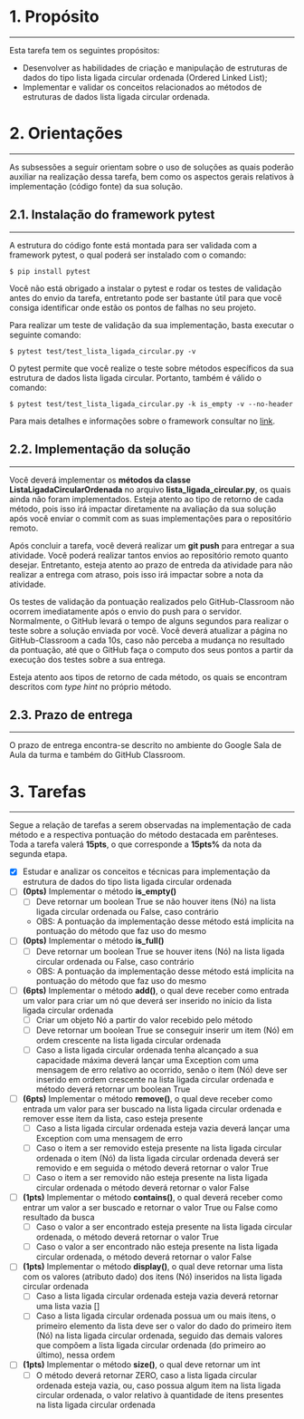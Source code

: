 # 1. Propósito
---
Esta tarefa tem os seguintes propósitos:
- Desenvolver as habilidades de criação e manipulação de estruturas de dados do tipo lista ligada circular ordenada (Ordered Linked List);
- Implementar e validar os conceitos relacionados ao métodos de estruturas de dados lista ligada circular ordenada.

# 2. Orientações
---

As subsessões a seguir orientam sobre o uso de soluções as quais poderão auxiliar na realização dessa tarefa, bem como os aspectos gerais relativos à implementação (código fonte) da sua solução.

## 2.1. Instalação do framework pytest
---
A estrutura do código fonte está montada para ser validada com a framework pytest, o qual poderá ser instalado com o comando:

```console
$ pip install pytest
```

Você não está obrigado a instalar o pytest e rodar os testes de validação antes do envio da tarefa, entretanto pode ser bastante útil para que você consiga identificar onde estão os pontos de falhas no seu projeto.

Para realizar um teste de validação da sua implementação, basta executar o seguinte comando:

```console
$ pytest test/test_lista_ligada_circular.py -v
```

O pytest permite que você realize o teste sobre métodos específicos da sua estrutura de dados lista ligada circular. Portanto, também é válido o comando:

```console
$ pytest test/test_lista_ligada_circular.py -k is_empty -v --no-header
```

Para mais detalhes e informações sobre o framework consultar no [link](https://docs.pytest.org/en/7.3.x/contents.html).

## 2.2. Implementação da solução
---

Você deverá implementar os **métodos da classe ListaLigadaCircularOrdenada** no arquivo **lista_ligada_circular.py**, os quais ainda não foram implementados. Esteja atento ao tipo de retorno de cada método, pois isso irá impactar diretamente na avaliação da sua solução após você enviar o commit com as suas implementações para o repositório remoto.

Após concluir a tarefa, você deverá realizar um **git push** para entregar a sua atividade. Você poderá realizar tantos envios ao repositório remoto quanto desejar. Entretanto, esteja atento ao prazo de entreda da atividade para não realizar a entrega com atraso, pois isso irá impactar sobre a nota da atividade. 

Os testes de validação da pontuação realizados pelo GitHub-Classroom não ocorrem imediatamente após o envio do push para o servidor. Normalmente, o GitHub levará o tempo de alguns segundos para realizar o teste sobre a solução enviada por você. Você deverá atualizar a página no GitHub-Classroom a cada 10s, caso não perceba a mudança no resultado da pontuação, até que o GitHub faça o computo dos seus pontos a partir da execução dos testes sobre a sua entrega.

Esteja atento aos tipos de retorno de cada método, os quais se encontram descritos com _type hint_ no próprio método.

## 2.3. Prazo de entrega
---

O prazo de entrega encontra-se descrito no ambiente do Google Sala de Aula da turma e também do GitHub Classroom.


# 3. Tarefas
---

Segue a relação de tarefas a serem observadas na implementação de cada método e a respectiva pontuação do método destacada em parênteses. Toda a tarefa valerá **15pts**, o que corresponde a **15pts%** da nota da segunda etapa.

- [x] Estudar e analizar os conceitos e técnicas para implementação da estrutura de dados do tipo lista ligada circular ordenada
- [ ] **(0pts)** Implementar o método **is_empty()**
  - [ ] Deve retornar um boolean True se não houver itens (Nó) na lista ligada circular ordenada ou False, caso contrário
  - OBS: A pontuação da implementação desse método está implícita na pontuação do método que faz uso do mesmo
- [ ] **(0pts)** Implementar o método **is_full()**
  - [ ] Deve retornar um boolean True se houver itens (Nó) na lista ligada circular ordenada ou False, caso contrário
  - OBS: A pontuação da implementação desse método está implícita na pontuação do método que faz uso do mesmo
- [ ] **(6pts)** Implementar o método **add()**, o qual deve receber como entrada um valor para criar um nó que deverá ser inserido no início da lista ligada circular ordenada
  - [ ] Criar um objeto Nó a partir do valor recebido pelo método
  - [ ] Deve retornar um boolean True se conseguir inserir um item (Nó) em ordem crescente na lista ligada circular ordenada
  - [ ] Caso a lista ligada circular ordenada tenha alcançado a sua capacidade máxima deverá lançar uma Exception com uma mensagem de erro relativo ao ocorrido, senão o item (Nó) deve ser inserido em ordem crescente na lista ligada circular ordenada e método deverá retornar um boolean True
- [ ] **(6pts)** Implementar o método **remove()**, o qual deve receber como entrada um valor para ser buscado na lista ligada circular ordenada e remover esse item da lista, caso esteja presente 
  - [ ] Caso a lista ligada circular ordenada esteja vazia deverá lançar uma Exception com uma mensagem de erro
  - [ ] Caso o item a ser removido esteja presente na lista ligada circular ordenada o item (Nó) da lista ligada circular ordenada deverá ser removido e em seguida o método deverá retornar o valor True
  - [ ] Caso o item a ser removido não esteja presente na lista ligada circular ordenada o método deverá retornar o valor False
- [ ] **(1pts)** Implementar o método **contains()**, o qual deverá receber como entrar um valor a ser buscado e retornar o valor True ou False como resultado da busca
  - [ ] Caso o valor a ser encontrado esteja presente na lista ligada circular ordenada, o método deverá retornar o valor True
  - [ ] Caso o valor a ser encontrado não esteja presente na lista ligada circular ordenada, o método deverá retornar o valor False
- [ ] **(1pts)** Implementar o método **display()**, o qual deve retornar uma lista com os valores (atributo dado) dos itens (Nó) inseridos na lista ligada circular ordenada
  - [ ] Caso a lista ligada circular ordenada esteja vazia deverá retornar uma lista vazia []
  - [ ] Caso a lista ligada circular ordenada possua um ou mais itens, o primeiro elemento da lista deve ser o valor do dado do primeiro item (Nó) na lista ligada circular ordenada, seguido das demais valores que compõem a lista ligada circular ordenada (do primeiro ao último), nessa ordem
- [ ] **(1pts)** Implementar o método **size()**, o qual deve retornar um int
  - [ ] O método deverá retornar ZERO, caso a lista ligada circular ordenada esteja vazia, ou, caso possua algum item na lista ligada circular ordenada, o valor relativo à quantidade de itens presentes na lista ligada circular ordenada